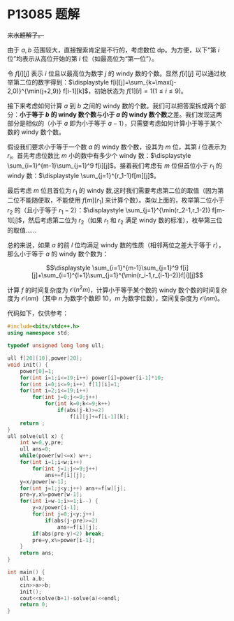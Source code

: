 # P13085 题解

~~来水题解了。~~

由于 $a,b$ 范围较大，直接搜索肯定是不行的，考虑数位 dp。为方便，以下“第 $i$ 位”均表示从高位开始的第 $i$ 位（如最高位为“第一位”）。

令 $f[i][j]$ 表示 $i$ 位且以最高位为数字 $j$ 的 windy 数的个数。显然 $f[i][j]$ 可以通过枚举第二位的数字得到：$\displaystyle f[i][j]=\sum_{k=\max(j-2,0)}^{\min(j+2,9)} f[i-1][k]$，初始状态为 $f[1][i]=1(1 \leq i \leq 9)$。

接下来考虑如何计算 $a$ 到 $b$ 之间的 windy 数的个数。我们可以把答案拆成两个部分：**小于等于 $b$ 的 windy 数个数**与**小于 $a$ 的 windy 数个数**之差。我们发现这两部分是相似的（小于 $a$ 即为小于等于 $a-1$），只需要考虑如何计算小于等于某个数的 windy 数个数。

假设我们要求小于等于一个数 $a$ 的 windy 数个数，设其为 $m$ 位，其第 $i$ 位表示为 $r_i$。首先考虑位数比 $m$ 小的数中有多少个 windy 数：$\displaystyle \sum_{i=1}^{m-1}\sum_{j=1}^9 f[i][j]$。接着我们考虑有 $m$ 位但首位小于 $r_1$ 的 windy 数：$\displaystyle \sum_{j=1}^{r_1-1}f[m][j]$。

最后考虑 $m$ 位且首位为 $r_1$ 的 windy 数,这时我们需要考虑第二位的取值（因为第二位不能随便取，不能使用 $f[m][r_1]$ 来计算个数）。类似上面的，枚举第二位小于 $r_2$ 的（且小于等于 $r_1-2$）：$\displaystyle \sum_{j=1}^{\min(r_2-1,r_1-2)} f[m-1][j]$，然后考虑第二位为 $r_2$（如果 $r_1$ 和 $r_2$ 满足 windy 数的标准），枚举第三位的取值……

总的来说，如果 $a$ 的前 $l$ 位均满足 windy 数的性质（相邻两位之差大于等于 $r$），那么小于等于 $a$ 的 windy 数个数为：

$$\displaystyle \sum_{i=1}^{m-1}\sum_{j=1}^9 f[i][j]+\sum_{i=1}^{l+1}\sum_{j=1}^{\min(r_i-1,r_{i-1}-2)}f[i][j]$$

计算 $f$ 的时间复杂度为 $\mathcal{O}(n^2m)$，计算小于等于某个数的 windy 数个数的时间复杂度为 $\mathcal{O}(nm)$（其中 $n$ 为数字个数即 $10$，$m$ 为数字位数），空间复杂度为 $\mathcal{O}(nm)$。

代码如下，仅供参考：

```cpp
#include<bits/stdc++.h>
using namespace std;

typedef unsigned long long ull;

ull f[20][10],power[20];
void init() {
	power[0]=1;
	for(int i=1;i<=19;i++) power[i]=power[i-1]*10;
	for(int i=0;i<=9;i++) f[1][i]=1;
	for(int i=2;i<=19;i++)
		for(int j=0;j<=9;j++)
			for(int k=0;k<=9;k++)
				if(abs(j-k)>=2)
					f[i][j]+=f[i-1][k];
	return ;
}
ull solve(ull x) {
	int w=0,y,pre;
	ull ans=0;
	while(power[w]<=x) w++;
	for(int i=1;i<w;i++)
		for(int j=1;j<=9;j++)
			ans+=f[i][j];
	y=x/power[w-1];
	for(int j=1;j<y;j++) ans+=f[w][j];
	pre=y,x%=power[w-1];
	for(int i=w-1;i>=1;i--) {
		y=x/power[i-1];
		for(int j=0;j<y;j++)
			if(abs(j-pre)>=2)
				ans+=f[i][j];
		if(abs(pre-y)<2) break;
		pre=y,x%=power[i-1];
	}
	return ans;
}

int main() {
	ull a,b;
	cin>>a>>b;
	init();
	cout<<solve(b+1)-solve(a)<<endl;
	return 0;
}
```